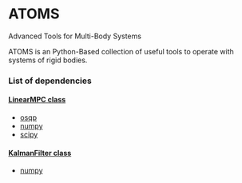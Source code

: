 # ATOMS
Advanced Tools for Multi-Body Systems

ATOMS is an Python-Based collection of useful tools to operate with systems of rigid bodies.

### List of dependencies

#### [LinearMPC class](atoms/linearMPC.py)
- [osqp](https://osqp.org/)
- [numpy](https://numpy.org/)
- [scipy](https://scipy.org/)

#### [KalmanFilter class](atoms/kalmanFIlter.py)
- [numpy](https://numpy.org/)
